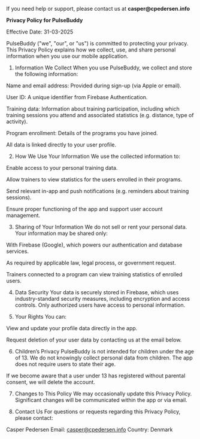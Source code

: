 <p>If you need help or support, please contact us at <strong>casper@cpedersen.info</strong></p>


**Privacy Policy for PulseBuddy**

Effective Date: 31-03-2025

PulseBuddy ("we", "our", or "us") is committed to protecting your privacy. This Privacy Policy explains how we collect, use, and share personal information when you use our mobile application.

1. Information We Collect
When you use PulseBuddy, we collect and store the following information:

Name and email address: Provided during sign-up (via Apple or email).

User ID: A unique identifier from Firebase Authentication.

Training data: Information about training participation, including which training sessions you attend and associated statistics (e.g. distance, type of activity).

Program enrollment: Details of the programs you have joined.

All data is linked directly to your user profile.

2. How We Use Your Information
We use the collected information to:

Enable access to your personal training data.

Allow trainers to view statistics for the users enrolled in their programs.

Send relevant in-app and push notifications (e.g. reminders about training sessions).

Ensure proper functioning of the app and support user account management.

3. Sharing of Your Information
We do not sell or rent your personal data. Your information may be shared only:

With Firebase (Google), which powers our authentication and database services.

As required by applicable law, legal process, or government request.

Trainers connected to a program can view training statistics of enrolled users.

4. Data Security
Your data is securely stored in Firebase, which uses industry-standard security measures, including encryption and access controls. Only authorized users have access to personal information.

5. Your Rights
You can:

View and update your profile data directly in the app.

Request deletion of your user data by contacting us at the email below.

6. Children’s Privacy
PulseBuddy is not intended for children under the age of 13. We do not knowingly collect personal data from children. The app does not require users to state their age.

If we become aware that a user under 13 has registered without parental consent, we will delete the account.

7. Changes to This Policy
We may occasionally update this Privacy Policy. Significant changes will be communicated within the app or via email.

8. Contact Us
For questions or requests regarding this Privacy Policy, please contact:

Casper Pedersen
Email: casper@cpedersen.info
Country: Denmark
